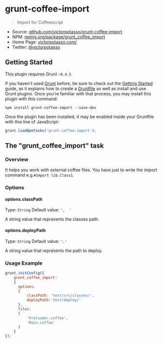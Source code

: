 # grunt-coffee-import

> Import for Coffeescript

* Source: [github.com/victorpotasso/grunt-coffee-import](https://github.com/victorpotasso/grunt-coffee-import)
* NPM: [npmjs.org/package/grunt_coffee_import](https://www.npmjs.org/package/grunt-coffee-import)
* Home Page: [victorpotasso.com/](http://www.victorpotasso.com)
* Twitter: [@victorpotasso](https://twitter.com/victorpotasso)

## Getting Started
This plugin requires Grunt `~0.4.5`

If you haven't used [Grunt](http://gruntjs.com/) before, be sure to check out the [Getting Started](http://gruntjs.com/getting-started) guide, as it explains how to create a [Gruntfile](http://gruntjs.com/sample-gruntfile) as well as install and use Grunt plugins. Once you're familiar with that process, you may install this plugin with this command:

```shell
npm install grunt-coffee-import --save-dev
```

Once the plugin has been installed, it may be enabled inside your Gruntfile with this line of JavaScript:

```js
grunt.loadNpmTasks('grunt-coffee-import');
```

## The "grunt_coffee_import" task

### Overview
It helps you work with external coffee files. You have just to write the import command e.g.`#import lib.Class1`.

### Options

#### options.classPath
Type: `String`
Default value: `',  '`

A string value that represents the classes path.

#### options.deployPath
Type: `String`
Default value: `'.'`

A string value that represents the path to deploy.

### Usage Example

```js
grunt.initConfig({
    grunt_coffee_import:
    {
      options:
      {
          classPath: 'test/src/classes/',
          deployPath:'test/deploy/'
      },
      files:
      [
          'Preloader.coffee',
          'Main.coffee'
      ]
    }
});
```
